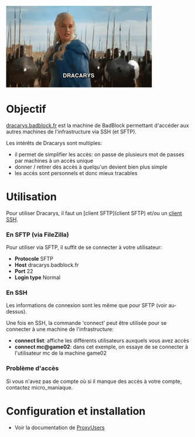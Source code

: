 ![dracarys](uploads/0dbf223db412c3f1be4f0469f68f7dda/dracarys.gif)

# Objectif

[dracarys.badblock.fr](dracarys.badblock.fr) est la machine de BadBlock permettant d'accéder aux autres machines de l'infrastructure via SSH (et SFTP).

Les intérêts de Dracarys sont multiples:
*  il permet de simplifier les accès: on passe de plusieurs mot de passes par machines à un accès unique
*  donner / retirer dès accès à quelqu'un devient bien plus simple
*  les accès sont personnels et donc mieux tracables

# Utilisation

Pour utiliser Dracarys, il faut un [client SFTP](client SFTP) et/ou un [client SSH](http://ttyplus.com/multi-tabbed-putty/).

### En SFTP (via FileZilla)

Pour utiliser via SFTP, il suffit de se connecter à votre utilisateur:
* **Protocole** SFTP
* **Host** dracarys.badblock.fr
* **Port** 22
* **Login type** Normal

### En SSH

Les informations de connexion sont les même que pour SFTP (voir au-dessus).

Une fois en SSH, la commande 'connect' peut être utilisée pour se connecter à une machine de l'infrastructure:
* **connect list**: affiche les différents utilisateurs auxquels vous avez accès
* **connect mc@game02**: dans cet exemple, on essaye de se connecter à l'utilisateur mc de la machine game02

### Problème d'accès

Si vous n'avez pas de compte où si il manque des accès à votre compte, contactez micro_maniaque.

# Configuration et installation

*  Voir la documentation de [ProxyUsers](https://lusitania.badblock.fr/backendv2/ProxyUsers)